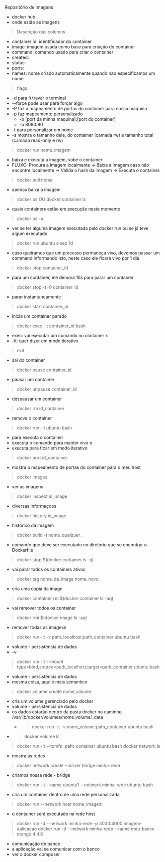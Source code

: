 Repositório de Imagens
- docker hub
- onde estão as imagens

> Descrição das columns
- container id: identificador do container
- image: imagem usada como base para criação do container
- command: comando usado para criar o container 
- created:
- status:
- ports:
- names: nome criado automaticamente quando nao especificamos um nome 

> flags
- -d para ñ travar o terminal 
- --force  pode usar para forçar algo
- -P  faz o mapeamento de portas do container para nossa maquina
- -p faz mapeamento personalizado
  - -p [port da minha maquina]:[port do container]
  - -p 8080:80
- -t para personalizar um nome
- -s mostra o tamanho dele, do container (camada rw) e tamanho total (camada read-only e rw) 
> docker run nome_imagem
- baixa e executa a imagem, sobe o container
- FLUXO: Procura a imagem localmente -> Baixa a imagem caso não encontre localmente -> Valida o hash da imagem -> Executa o container.
> docker pull nome
- apenas baixa a imagem
> docker ps  OU docker container ls
- quais containers estão em execução neste momento
> docker ps -a
- ver se ter alguma imagem executada pelo docker run ou se já teve algum executado
> docker run ubuntu sleep 1d
- caso queiramos que um processo permaneça vivo, devemos passar um command informando isto, neste caso ele ficará vivo por 1 dia
> docker stop container_id
- para um container, ele demora 10s para parar um container
> docker stop -t=0 container_id
- parar instantaneamente
> docker start container_id
- inicia um container parado
> docker exec -it container_id bash
- exec: vai executar um comando no container x
- -it: quer dizer em modo iterativo
> exit
- sai do container
> docker pause container_id
- pausar um container
> docker unpause container_id
- despausar um container
> docker rm id_container
- remove o container
> docker run -it ubuntu bash
- para executa o container
- executa o comando para manter vivo e
- executa para ficar em modo iterativo
> docker port id_container
- mostra o mapeamento de portas do container para o meu host
> docker images
- ver as imagens
> docker inspect id_image
- diversas informaçoes 
> docker history id_image
- histórico da imagem 
> docker build -t nome_qualquer .
- comando que deve ser executado no diretorio que se encontrar o Dockerfile
> docker stop $(docker container ls -q)  
- vai parar todos os containers ativos 
> docker tag nome_da_image nome_novo
- cria uma copia da image
> docker container rm $(docker container ls -aq)  
- vai remover todos os container
> docker rmi $(docker image ls -aq)
- remover todas as imagesn
> docker run -it -v path_localhost:path_container  ubuntu bash
- volume - persistencia de dados
- -v 
> docker run -it --mount type=bind,source=path_localhost,target=path_container ubuntu bash
- volume - persistencia de dados
- mesma coisa, aqui é mais semantico
> docker volume create nome_volume
- cria um volume gerenciado pelo docker
- volume - persistencia de dados
- os dados estarão dentro da pasta docker no caminho /var/lib/docker/volumes/nome_volume/_data
  - > docker run -it -v nome_volume:path_container  ubuntu bash
- > docker volume ls
> docker run -it --tpmfs=paht_container ubuntu bash
> docker network ls
- mostra as redes
> docker network create --driver bridge minha-rede
- criamos nossa rede - bridge
> docker run -it --name ubuntu1 --network minha-rede ubuntu bash
- cria um container dentro de uma rede personalizada
> docker run --network host nome_imagem
- o container será executado na rede host
> docker run -d --network minha-rede -p 3000:4000 imagem-aplicacao
> docker run -d --network minha-rede --name meu-banco mongo:4.4.6
- comunicação de banco
- a aplicação vai se comunicar com o banco
- ver o docker composer